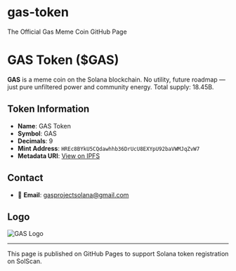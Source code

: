 # gas-token
The Official Gas Meme Coin GitHub Page
# GAS Token ($GAS)

**GAS** is a meme coin on the Solana blockchain. No utility, future roadmap — just pure unfiltered power and community energy. Total supply: 18.45B.

## Token Information
- **Name**: GAS Token  
- **Symbol**: GAS  
- **Decimals**: 9  
- **Mint Address**: `HREc8BYkU5CQdawhhb36DrUcU8EXYpU92baVWMJqZvW7`  
- **Metadata URI**: [View on IPFS](https://bafybeiacf5kwn7tf4c2rtyixsa3btc44damvt4hvloq7kgljqpkgpqdnw4.ipfs.w3s.link)

## Contact
- 📧 **Email**: gasprojectsolana@gmail.com 

## Logo
![GAS Logo](https://i.imgur.com/20hC5VU.jpeg)

---

This page is published on GitHub Pages to support Solana token registration on SolScan.
